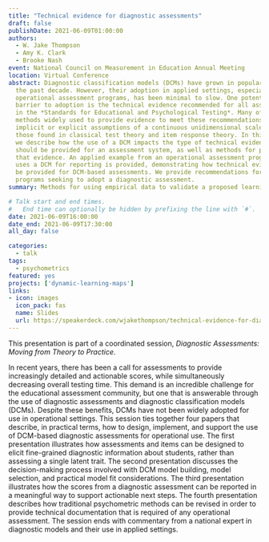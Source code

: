```yaml
---
title: "Technical evidence for diagnostic assessments"
draft: false
publishDate: 2021-06-09T01:00:00
authors:
  - W. Jake Thompson
  - Amy K. Clark
  - Brooke Nash
event: National Council on Measurement in Education Annual Meeting
location: Virtual Conference
abstract: Diagnostic classification models (DCMs) have grown in popularity over
  the past decade. However, their adoption in applied settings, especially
  operational assessment programs, has been minimal to slow. One potential
  barrier to adoption is the technical evidence recommended for all assessments
  in the *Standards for Educational and Psychological Testing*. Many of the
  methods widely used to provide evidence to meet these recommendations have
  implicit or explicit assumptions of a continuous unidimensional scale, such as
  those found in classical test theory and item response theory. In this paper,
  we describe how the use of a DCM impacts the type of technical evidence that
  should be provided for an assessment system, as well as methods for providing
  that evidence. An applied example from an operational assessment program that
  uses a DCM for reporting is provided, demonstrating how technical evidence can
  be provided for DCM-based assessments. We provide recommendations for other
  programs seeking to adopt a diagnostic assessment.
summary: Methods for using empirical data to validate a proposed learning map structure.

# Talk start and end times.
#   End time can optionally be hidden by prefixing the line with `#`.
date: 2021-06-09T16:00:00
date_end: 2021-06-09T17:30:00
all_day: false

categories:
  - talk
tags:
  - psychometrics
featured: yes
projects: ['dynamic-learning-maps']
links:
- icon: images
  icon_pack: fas
  name: Slides
  url: https://speakerdeck.com/wjakethompson/technical-evidence-for-diagnostic-assessments
---
```


This presentation is part of a coordinated session, *Diagnostic Assessments: Moving from Theory to Practice*.

In recent years, there has been a call for assessments to provide increasingly detailed and actionable scores, while simultaneously decreasing overall testing time. This demand is an incredible challenge for the educational assessment community, but one that is answerable through the use of diagnostic assessments and diagnostic classification models (DCMs). Despite these benefits, DCMs have not been widely adopted for use in operational settings. This session ties together four papers that describe, in practical terms, how to design, implement, and support the use of DCM-based diagnostic assessments for operational use. The first presentation illustrates how assessments and items can be designed to elicit fine-grained diagnostic information about students, rather than assessing a single latent trait. The second presentation discusses the decision-making process involved with DCM model building, model selection, and practical model fit considerations. The third presentation illustrates how the scores from a diagnostic assessment can be reported in a meaningful way to support actionable next steps. The fourth presentation describes how traditional psychometric methods can be revised in order to provide technical documentation that is required of any operational assessment. The session ends with commentary from a national expert in diagnostic models and their use in applied settings.

